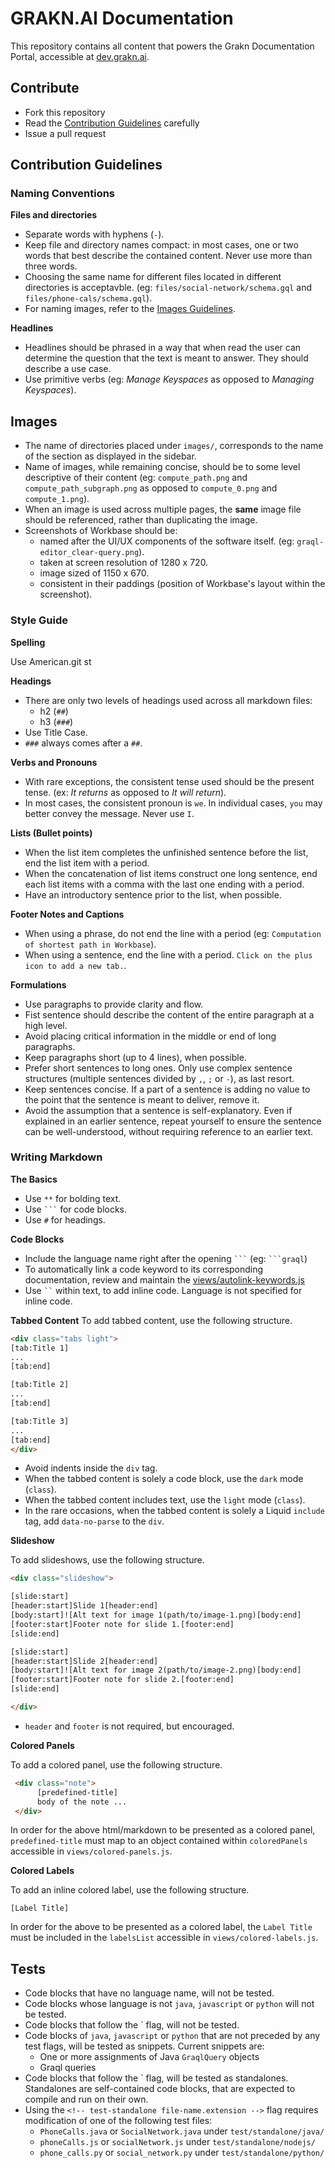 # GRAKN.AI Documentation

This repository contains all content that powers the Grakn Documentation Portal, accessible at [dev.grakn.ai](http://dev.grakn.ai).


## Contribute
- Fork this repository
- Read the [Contribution Guidelines]() carefully
- Issue a pull request

## Contribution Guidelines

### Naming Conventions

**Files and directories**

- Separate words with hyphens (`-`).
- Keep file and directory names compact: in most cases, one or two words that best describe the contained content. Never use more than three words.
- Choosing the same name for different files located in different directories is acceptavble. (eg: `files/social-network/schema.gql` and `files/phone-cals/schema.gql`).
- For naming images, refer to the [Images Guidelines](#images).


**Headlines**

- Headlines should be phrased in a way that when read the user can determine the question that the text is meant to answer. They should describe a use case.
- Use primitive verbs (eg: _Manage Keyspaces_ as opposed to _Managing Keyspaces_).

## Images

- The name of directories placed under `images/`, corresponds to the name of the section as displayed in the sidebar.
- Name of images, while remaining concise, should be to some level descriptive of their content (eg: `compute_path.png` and `compute_path_subgraph.png` as opposed to `compute_0.png` and `compute_1.png`).
- When an image is used across multiple pages, the **same** image file should be referenced, rather than duplicating the image.
- Screenshots of Workbase should be:
  - named after the UI/UX components of the software itself. (eg: `graql-editor_clear-query.png`).
  - taken at screen resolution of 1280 x 720.
  - image sized of 1150 x 670.
  - consistent in their paddings (position of Workbase's layout within the screenshot).

### Style Guide

**Spelling**

Use American.git st

**Headings**
- There are only two levels of headings used across all markdown files:
  - h2 (`##`)
  - h3 (`###`)
- Use Title Case.
- `###` always comes after a `##`.

**Verbs and Pronouns**

- With rare exceptions, the consistent tense used should be the present tense. (ex: _It returns_ as opposed to _It will return_).
- In most cases, the consistent pronoun is `we`. In individual cases, `you` may better convey the message. Never use `I`.

**Lists (Bullet points)**
- When the list item completes the unfinished sentence before the list, end the list item with a period.
- When the concatenation of list items construct one long sentence, end each list items with a comma with the last one ending with a period.
- Have an introductory sentence prior to the list, when possible.

**Footer Notes and Captions**
- When using a phrase, do not end the line with a period (eg: `Computation of shortest path in Workbase`).
- When using a sentence, end the line with a period. `Click on the plus icon to add a new tab.`.

**Formulations**
- Use paragraphs to provide clarity and flow.
- Fist sentence should describe the content of the entire paragraph at a high level.
- Avoid placing critical information in the middle or end of long paragraphs.
- Keep paragraphs short (up to 4 lines), when possible.
- Prefer short sentences to long ones. Only use complex sentence structures (multiple sentences divided by `,`, `;` or `-`), as last resort.
- Keep sentences concise. If a part of a sentence is adding no value to the point that the sentence is meant to deliver, remove it.
- Avoid the assumption that a sentence is self-explanatory. Even if explained in an earlier sentence, repeat yourself to ensure the sentence can be well-understood, without requiring reference to an earlier text.

<!-- **Grakn Terminology**

**Common Terms** -->

### Writing Markdown

**The Basics**
- Use `**` for bolding text.
- Use ` ``` ` for code blocks.
- Use `#` for headings.

**Code Blocks**

- Include the language name right after the opening ` ``` ` (eg: ` ```graql `)
- To automatically link a code keyword to its corresponding documentation, review and maintain the [views/autolink-keywords.js](views/autolink-keywords.js)
- Use ` `` ` within text, to add inline code. Language is not specified for inline code.

**Tabbed Content**
To add tabbed content, use the following structure.

```html
<div class="tabs light">
[tab:Title 1]
...
[tab:end]

[tab:Title 2]
...
[tab:end]

[tab:Title 3]
...
[tab:end]
</div>
```
- Avoid indents inside the `div` tag.
- When the tabbed content is solely a code block, use the `dark` mode (`class`).
- When the tabbed content includes text, use the `light` mode (`class`).
- In the rare occasions, when the tabbed content is solely a Liquid `include` tag, add `data-no-parse` to the `div`.

**Slideshow**

To add slideshows, use the following structure.

```html
<div class="slideshow">

[slide:start]
[header:start]Slide 1[header:end]
[body:start]![Alt text for image 1(path/to/image-1.png)[body:end]
[footer:start]Footer note for slide 1.[footer:end]
[slide:end]

[slide:start]
[header:start]Slide 2[header:end]
[body:start]![Alt text for image 2(path/to/image-2.png)[body:end]
[footer:start]Footer note for slide 2.[footer:end]
[slide:end]

</div>
```

- `header` and `footer` is not required, but encouraged.

**Colored Panels**

To add a colored panel, use the following structure.

```html
 <div class="note">
      [predefined-title]
      body of the note ...
 </div>
```

In order for the above html/markdown to be presented as a colored panel, `predefined-title` must map to an object contained within `coloredPanels` accessible in `views/colored-panels.js`.

**Colored Labels**

To add an inline colored label, use the following structure.

```
[Label Title]
```

In order for the above to be presented as a colored label, the `Label Title` must be included in the `labelsList` accessible in `views/colored-labels.js`.

## Tests

- Code blocks that have no language name, will not be tested.
- Code blocks whose language is not `java`, `javascript` or `python` will not be tested.
- Code blocks that follow the `<!-- test-ignore --> flag, will not be tested.
- Code blocks of `java`, `javascript` or `python` that are not preceded by any test flags, will be tested as snippets. Current snippets are:
    - One or more assignments of Java `GraqlQuery` objects
    - Graql queries
- Code blocks that follow the `<!-- test-standalone file-name.extension --> flag, will be tested as standalones. Standalones are self-contained code blocks, that are expected to compile and run on their own.
- Using the `<!-- test-standalone file-name.extension -->` flag requires modification of one of the following test files:
    - `PhoneCalls.java` or `SocialNetwork.java` under `test/standalone/java/`
    - `phoneCalls.js` or `socialNetwork.js` under `test/standalone/nodejs/`
    - `phone_calls.py` or `social_network.py` under `test/standalone/python/`